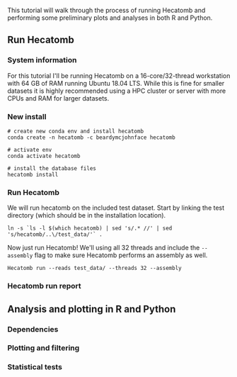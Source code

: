 This tutorial will walk through the process of running Hecatomb and performing some preliminary plots and analyses in both R and Python.

## Run Hecatomb

### System information

For this tutorial I'll be running Hecatomb on a 16-core/32-thread workstation with 64 GB of RAM running Ubuntu 18.04 LTS.
While this is fine for smaller datasets it is highly recommended using a HPC cluster or server with more CPUs and RAM for larger datasets.

### New install

```shell
# create new conda env and install hecatomb
conda create -n hecatomb -c beardymcjohnface hecatomb

# activate env
conda activate hecatomb

# install the database files
hecatomb install
```

### Run Hecatomb

We will run hecatomb on the included test dataset.
Start by linking the test directory (which should be in the installation location).

```shell
ln -s `ls -l $(which hecatomb) | sed 's/.* //' | sed 's/hecatomb/..\/test_data/'` .
```

Now just run Hecatomb!
We'll using all 32 threads and include the `--assembly` flag to make sure Hecatomb performs an assembly as well.

```shell
Hecatomb run --reads test_data/ --threads 32 --assembly
```

### Hecatomb run report

## Analysis and plotting in R and Python

### Dependencies

### Plotting and filtering

### Statistical tests


